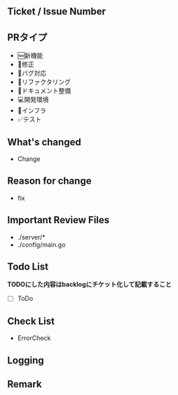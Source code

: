 ## Ticket / Issue Number
<!-- BackLogId -->
<!-- backlog#プロジェクト名-チケット番号　でBacklogのチケットと連携します。複数チケット可 --->
<!-- backlog#PROJECT-1 --->

## PRタイプ
<!-- Pull Requestの種類を選択 -->
<!-- 必要なものだけ残す -->
* 🆕新機能
* 🔧修正
* 🐛バグ対応
* 🧹リファクタリング
* 📖ドキュメント整備
* 💻開発環境
* 🚄インフラ
* ✅テスト

## What's changed
<!-- 変更箇所 -->

* Change

## Reason for change
<!-- 変更理由 -->

* fix

## Important Review Files
<!--重点的に見てほしいファイル -->

* ./server/*
* ./config/main.go

## Todo List
<!-- やり残したこと/将来的にする予定のもの -->
**TODOにした内容はbacklogにチケット化して記載すること**

* [ ] ToDo

## Check List
<!-- 確認した事項 -->

* ErrorCheck

## Logging
<!-- 検証時に出力したログ等 -->

## Remark
<!-- 補足事項 -->
